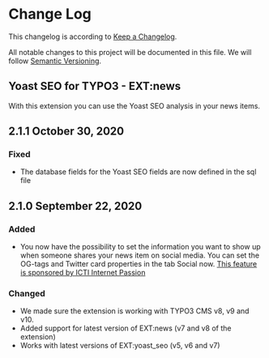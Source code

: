 # Change Log

This changelog is according to [Keep a Changelog](http://keepachangelog.com).

All notable changes to this project will be documented in this file.
We will follow [Semantic Versioning](http://semver.org/).

## Yoast SEO for TYPO3 - EXT:news
With this extension you can use the Yoast SEO analysis in your news items.

## 2.1.1 October 30, 2020
### Fixed
* The database fields for the Yoast SEO fields are now defined in the sql file

## 2.1.0 September 22, 2020
### Added
* You now have the possibility to set the information you want to show up when someone shares your news item on social media. You can set the OG-tags and Twitter card properties in the tab Social now. [This feature is sponsored by ICTI Internet Passion](https://www.icti.es/) 

### Changed
* We made sure the extension is working with TYPO3 CMS v8, v9 and v10.
* Added support for latest version of EXT:news (v7 and v8 of the extension)
* Works with latest versions of EXT:yoast_seo (v5, v6 and v7)

